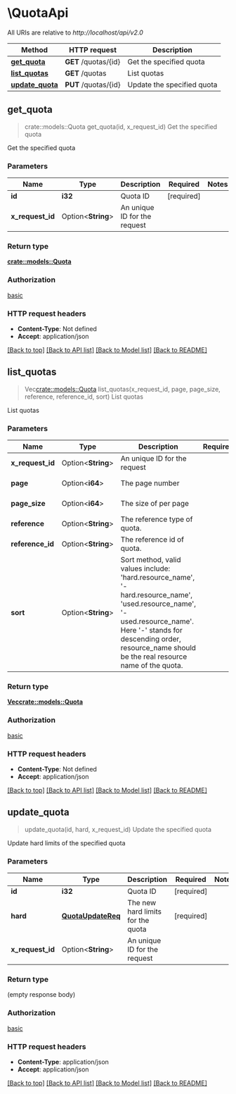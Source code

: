 # \QuotaApi

All URIs are relative to *http://localhost/api/v2.0*

Method | HTTP request | Description
------------- | ------------- | -------------
[**get_quota**](QuotaApi.md#get_quota) | **GET** /quotas/{id} | Get the specified quota
[**list_quotas**](QuotaApi.md#list_quotas) | **GET** /quotas | List quotas
[**update_quota**](QuotaApi.md#update_quota) | **PUT** /quotas/{id} | Update the specified quota



## get_quota

> crate::models::Quota get_quota(id, x_request_id)
Get the specified quota

Get the specified quota

### Parameters


Name | Type | Description  | Required | Notes
------------- | ------------- | ------------- | ------------- | -------------
**id** | **i32** | Quota ID | [required] |
**x_request_id** | Option<**String**> | An unique ID for the request |  |

### Return type

[**crate::models::Quota**](Quota.md)

### Authorization

[basic](../README.md#basic)

### HTTP request headers

- **Content-Type**: Not defined
- **Accept**: application/json

[[Back to top]](#) [[Back to API list]](../README.md#documentation-for-api-endpoints) [[Back to Model list]](../README.md#documentation-for-models) [[Back to README]](../README.md)


## list_quotas

> Vec<crate::models::Quota> list_quotas(x_request_id, page, page_size, reference, reference_id, sort)
List quotas

List quotas

### Parameters


Name | Type | Description  | Required | Notes
------------- | ------------- | ------------- | ------------- | -------------
**x_request_id** | Option<**String**> | An unique ID for the request |  |
**page** | Option<**i64**> | The page number |  |[default to 1]
**page_size** | Option<**i64**> | The size of per page |  |[default to 10]
**reference** | Option<**String**> | The reference type of quota. |  |
**reference_id** | Option<**String**> | The reference id of quota. |  |
**sort** | Option<**String**> | Sort method, valid values include: 'hard.resource_name', '-hard.resource_name', 'used.resource_name', '-used.resource_name'. Here '-' stands for descending order, resource_name should be the real resource name of the quota.  |  |

### Return type

[**Vec<crate::models::Quota>**](Quota.md)

### Authorization

[basic](../README.md#basic)

### HTTP request headers

- **Content-Type**: Not defined
- **Accept**: application/json

[[Back to top]](#) [[Back to API list]](../README.md#documentation-for-api-endpoints) [[Back to Model list]](../README.md#documentation-for-models) [[Back to README]](../README.md)


## update_quota

> update_quota(id, hard, x_request_id)
Update the specified quota

Update hard limits of the specified quota

### Parameters


Name | Type | Description  | Required | Notes
------------- | ------------- | ------------- | ------------- | -------------
**id** | **i32** | Quota ID | [required] |
**hard** | [**QuotaUpdateReq**](QuotaUpdateReq.md) | The new hard limits for the quota | [required] |
**x_request_id** | Option<**String**> | An unique ID for the request |  |

### Return type

 (empty response body)

### Authorization

[basic](../README.md#basic)

### HTTP request headers

- **Content-Type**: application/json
- **Accept**: application/json

[[Back to top]](#) [[Back to API list]](../README.md#documentation-for-api-endpoints) [[Back to Model list]](../README.md#documentation-for-models) [[Back to README]](../README.md)

